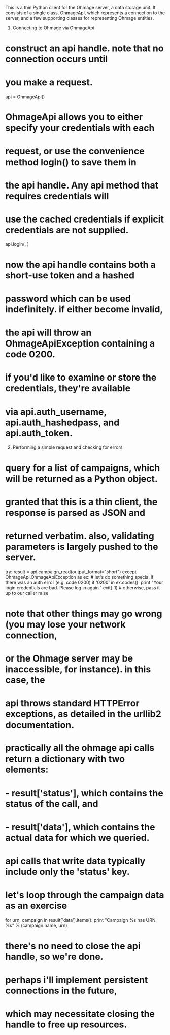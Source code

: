 This is a thin Python client for the Ohmage server, a data storage unit. It consists of a
single class, OhmageApi, which represents a connection to the server, and a few supporting
classes for representing Ohmage entities.

1. Connecting to Ohmage via OhmageApi

  # construct an api handle. note that no connection occurs until
  # you make a request.
  api = OhmageApi(<server>)
  
  # OhmageApi allows you to either specify your credentials with each
  # request, or use the convenience method login() to save them in
  # the api handle. Any api method that requires credentials will
  # use the cached credentials if explicit credentials are not supplied.
  api.login(<username>, <password>)

  # now the api handle contains both a short-use token and a hashed
  # password which can be used indefinitely. if either become invalid,
  # the api will throw an OhmageApiException containing a code 0200.

  # if you'd like to examine or store the credentials, they're available
  # via api.auth_username, api.auth_hashedpass, and api.auth_token.

2. Performing a simple request and checking for errors

  # query for a list of campaigns, which will be returned as a Python object.
  # granted that this is a thin client, the response is parsed as JSON and
  # returned verbatim. also, validating parameters is largely pushed to the server.
  try:
    result = api.campaign_read(output_format="short")
  except OhmageApi.OhmageApiException as ex:
    # let's do something special if there was an auth error (e.g. code 0200)
    if '0200' in ex.codes():
      print "Your login credentials are bad. Please log in again."
      exit(-1)
    # otherwise, pass it up to our caller
    raise

  # note that other things may go wrong (you may lose your network connection,
  # or the Ohmage server may be inaccessible, for instance). in this case, the
  # api throws standard HTTPError exceptions, as detailed in the urllib2 documentation.

  # practically all the ohmage api calls return a dictionary with two elements:
  # - result['status'], which contains the status of the call, and
  # - result['data'], which contains the actual data for which we queried.
  # api calls that write data typically include only the 'status' key.

  # let's loop through the campaign data as an exercise
  for urn, campaign in result['data'].items():
    print "Campaign %s has URN %s" % (campaign.name, urn)

  # there's no need to close the api handle, so we're done.
  # perhaps i'll implement persistent connections in the future,
  # which may necessitate closing the handle to free up resources.
